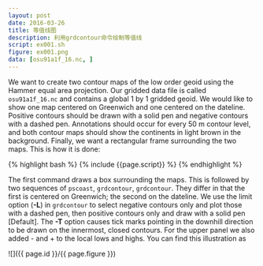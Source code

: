 ```yaml
---
layout: post
date: 2016-03-26
title: 等值线图
description: 利用grdcontour命令绘制等值线
script: ex001.sh
figure: ex001.png
data: [osu91a1f_16.nc, ]
---
```


We want to create two contour maps of the low order geoid using the
Hammer equal area projection. Our gridded data file is called `osu91a1f_16.nc` and
contains a global 1 by 1 gridded geoid. We would like to show one map centered on Greenwich and
one centered on the dateline. Positive contours should be drawn with a
solid pen and negative contours with a dashed pen. Annotations should
occur for every 50 m contour level, and both contour maps should show
the continents in light brown in the background. Finally, we want a
rectangular frame surrounding the two maps. This is how it is done:

{% highlight bash %}
{% include {{page.script}} %}
{% endhighlight %}

The first command draws a box surrounding the maps. This is followed by
two sequences of `pscoast`, `grdcontour`,
`grdcontour`. They differ in that the
first is centered on Greenwich; the second on the dateline. We use the
limit option (**-L**) in `grdcontour`
to select negative contours only and plot those with a dashed pen, then
positive contours only and draw with a solid pen [Default]. The **-T**
option causes tick marks pointing in the downhill direction to be drawn
on the innermost, closed contours. For the upper panel we also added -
and + to the local lows and highs. You can find this illustration as

![]({{ page.id }}/{{ page.figure }})
